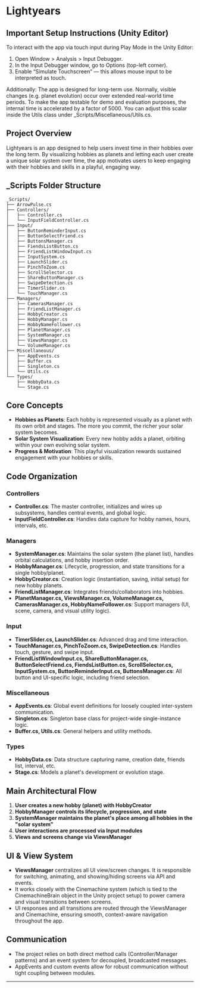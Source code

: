 # Lightyears

## Important Setup Instructions (Unity Editor)

To interact with the app via touch input during Play Mode in the Unity Editor:

1. Open Window > Analysis > Input Debugger.
2. In the Input Debugger window, go to Options (top-left corner).
3. Enable “Simulate Touchscreen” — this allows mouse input to be interpreted as touch.

Additionally:
The app is designed for long-term use. Normally, visible changes (e.g. planet evolution) occur over extended real-world time periods.
To make the app testable for demo and evaluation purposes, the internal time is accelerated by a factor of 5000.
You can adjust this scalar inside the Utils class under _Scripts/Miscellaneous/Utils.cs.

## Project Overview

Lightyears is an app designed to help users invest time in their hobbies over the long term. By visualizing hobbies as planets and letting each user create a unique solar system over time, the app motivates users to keep engaging with their hobbies and skills in a playful, engaging way.

## _Scripts Folder Structure

```
_Scripts/
├── ArrowPulse.cs
├── Controllers/
│   ├── Controller.cs
│   └── InputFieldController.cs
├── Input/
│   ├── ButtonReminderInput.cs
│   ├── ButtonSelectFriend.cs
│   ├── ButtonsManager.cs
│   ├── FiendsListButton.cs
│   ├── FriendListWindowInput.cs
│   ├── InputSystem.cs
│   ├── LaunchSlider.cs
│   ├── PinchToZoom.cs
│   ├── ScrollSelector.cs
│   ├── ShareButtonManager.cs
│   ├── SwipeDetection.cs
│   ├── TimerSlider.cs
│   └── TouchManager.cs
├── Managers/
│   ├── CamerasManager.cs
│   ├── FriendListManager.cs
│   ├── HobbyCreator.cs
│   ├── HobbyManager.cs
│   ├── HobbyNameFollower.cs
│   ├── PlanetManager.cs
│   ├── SystemManager.cs
│   ├── ViewsManager.cs
│   └── VolumeManager.cs
├── Miscellaneous/
│   ├── AppEvents.cs
│   ├── Buffer.cs
│   ├── Singleton.cs
│   └── Utils.cs
└── Types/
    ├── HobbyData.cs
    └── Stage.cs
```

## Core Concepts

- **Hobbies as Planets**: Each hobby is represented visually as a planet with its own orbit and stages. The more you commit, the richer your solar system becomes.
- **Solar System Visualization**: Every new hobby adds a planet, orbiting within your own evolving solar system.
- **Progress & Motivation**: This playful visualization rewards sustained engagement with your hobbies or skills.

## Code Organization

### Controllers
- **Controller.cs**: The master controller, initializes and wires up subsystems, handles central events, and global logic.
- **InputFieldController.cs**: Handles data capture for hobby names, hours, intervals, etc.

### Managers
- **SystemManager.cs**: Maintains the solar system (the planet list), handles orbital calculations, and hobby insertion order.
- **HobbyManager.cs**: Lifecycle, progression, and state transitions for a single hobby/planet.
- **HobbyCreator.cs**: Creation logic (instantiation, saving, initial setup) for new hobby planets.
- **FriendListManager.cs**: Integrates friends/collaborators into hobbies.
- **PlanetManager.cs, ViewsManager.cs, VolumeManager.cs, CamerasManager.cs, HobbyNameFollower.cs**: Support managers (UI, scene, camera, and visual utility logic).

### Input
- **TimerSlider.cs, LaunchSlider.cs**: Advanced drag and time interaction.
- **TouchManager.cs, PinchToZoom.cs, SwipeDetection.cs**: Handles touch, gesture, and swipe input.
- **FriendListWindowInput.cs, ShareButtonManager.cs, ButtonSelectFriend.cs, FiendsListButton.cs, ScrollSelector.cs, InputSystem.cs, ButtonReminderInput.cs, ButtonsManager.cs**: All button and UI-specific logic, including friend selection.

### Miscellaneous
- **AppEvents.cs**: Global event definitions for loosely coupled inter-system communication.
- **Singleton.cs**: Singleton base class for project-wide single-instance logic.
- **Buffer.cs, Utils.cs**: General helpers and utility methods.

### Types
- **HobbyData.cs**: Data structure capturing name, creation date, friends list, interval, etc.
- **Stage.cs**: Models a planet's development or evolution stage.

## Main Architectural Flow

1. **User creates a new hobby (planet) with HobbyCreator**
2. **HobbyManager controls its lifecycle, progression, and state**
3. **SystemManager maintains the planet's place among all hobbies in the "solar system"**
4. **User interactions are processed via Input modules**
5. **Views and screens change via ViewsManager**

## UI & View System

- **ViewsManager** centralizes all UI view/screen changes. It is responsible for switching, animating, and showing/hiding screens via API and events.
- It works closely with the Cinemachine system (which is tied to the CinemachineBrain object in the Unity project setup) to power camera and visual transitions between screens.
- UI responses and all transitions are routed through the ViewsManager and Cinemachine, ensuring smooth, context-aware navigation throughout the app.

## Communication

- The project relies on both direct method calls (Controller/Manager patterns) and an event system for decoupled, broadcasted messages.
- AppEvents and custom events allow for robust communication without tight coupling between modules.

---
